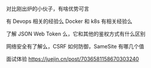 对比刚出炉的小伙子，有啥优势可言

有 Devops 相关的经验么 Docker 和 k8s 有相关经验么

了解 JSON Web Token 么，它和其他的鉴权方式有什么区别

网络安全有了解么，CSRF 如何防御，SameSite 有哪几个值

面试体验 https://juejin.cn/post/7036581158670303240
